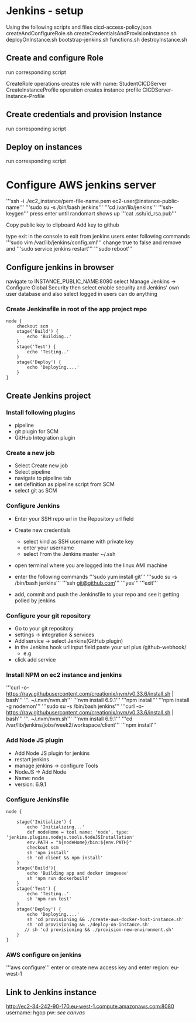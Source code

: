 # Jenkins - setup 

Using the following scripts and files
cicd-access-policy.json
createAndConfigureRole.sh
createCredentialsAndProvisionInstance.sh
deployOnInstance.sh
bootstrap-jenkins.sh
functions.sh
destroyInstance.sh

## Create and configure Role
run corresponding script

CreateRole operations creates role with name: StudentCICDServer
CreateInstanceProfile operation creates instance profile CICDServer-Instance-Profile

## Create credentials and provision Instance
run corresponding script

## Deploy on instances
run corresponding script

# Configure AWS jenkins server

'''ssh -i ./ec2_instance/pem-file-name.pem ec2-user@instance-public-name'''
'''sudo su -s /bin/bash jenkins'''
'''cd /var/lib/jenkins'''
'''ssh-keygen'''
press enter until randomart shows up
'''cat .ssh/id_rsa.pub'''

Copy public key to clipboard
Add key to github

type exit in the console to exit from jenkins users
enter following commands
'''sudo vim /var/lib/jenkins/config.xml'''
change <useSecurity>true</useSecurity> to false
and remove <authorizeStrategy> and <securityRealm>
'''sudo service jenkins restart'''
'''sudo reboot'''

## Configure jenkins in browser
navigate to INSTANCE_PUBLIC_NAME:8080
select Manage Jenkins -> Configure Global Security
then select enable security and Jenkins' own user database
and also select logged in users can do anything

### Create Jenkinsfile in root of the app project repo
```
node {
    checkout scm
    stage('Build') {
        echo 'Building..'
    }
    stage('Test') {
        echo 'Testing..'
    }
    stage('Deploy') {
        echo 'Deploying....'
    }
}
```

## Create Jenkins project
### Install following plugins
* pipeline
* git plugin for SCM
* GitHub Integration plugin

### Create a new job
* Select Create new job
* Select pipeline
* navigate to pipeline tab
* set definition as pipeline script from SCM
* select git as SCM

### Configure Jenkins

* Enter your SSH repo url in the Repository url field
* Create new credentials
  * select kind as SSH username with private key
  * enter your username
  * select From the Jenkins master ~/.ssh
* open terminal where you are logged into the linux AMI machine
* enter the following commands
'''sudo yum install git'''
'''sudo su -s /bin/bash jenkins'''
'''ssh git@github.com'''
'''yes'''
'''exit'''

* add, commit and push the Jenkinsfile to your repo and see it getting polled by jenkins

### Configure your git repository
* Go to your git repository
* settings -> integration & services
* Add service -> select Jenkins(GitHub plugin)
* in the Jenkins hook url input field paste your url plus /github-webhook/
  * e.g 
* click add service

### Install NPM on ec2 instance and jenkins

'''curl -o- https://raw.githubusercontent.com/creationix/nvm/v0.33.6/install.sh | bash'''
'''. ~/.nvm/nvm.sh'''
'''nvm install 6.9.1'''
'''npm install'''
'''npm install -g nodemon'''
'''sudo su -s /bin/bash jenkins'''
'''curl -o- https://raw.githubusercontent.com/creationix/nvm/v0.33.6/install.sh | bash'''
'''. ~/.nvm/nvm.sh'''
'''nvm install 6.9.1'''
'''cd /var/lib/jenkins/jobs/week2/workspace/client'''
'''npm install'''

### Add Node JS plugin
* Add Node JS plugin for jenkins
* restart jenkins
* manage jenkins -> configure Tools
* NodeJS -> Add Node
* Name: node <!-- Important that name is exactly as tool name in Jenkinsfile -->
* version: 6.9.1

### Configure Jenkinsfile
```
node {

    stage('Initialize') {
        echo 'Initializing...'
        def nodeHome = tool name: 'node', type: 'jenkins.plugins.nodejs.tools.NodeJSInstallation'
        env.PATH = "${nodeHome}/bin:${env.PATH}"
        checkout scm
        sh 'npm install'
        sh 'cd client && npm install'
    }
    stage('Build'){
        echo 'Building app and docker imageeee'
        sh 'npm run dockerbuild'
    }
    stage('Test') {
        echo 'Testing..'
        sh 'npm run test'
    }
    stage('Deploy') {
        echo 'Deploying....'
        sh 'cd provisioning && ./create-aws-docker-host-instance.sh'
        sh 'cd provisioning && ./deploy-on-instance.sh'
       // sh 'cd provisioning && ./provision-new-environment.sh'
    }
} 
```

### AWS configure on jenkins
'''aws configure'''
enter or create new access key and enter
region: eu-west-1


## Link to Jenkins instance
http://ec2-34-242-90-170.eu-west-1.compute.amazonaws.com:8080
username: hgop
pw: *see canvas*